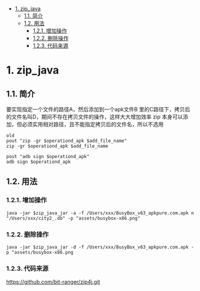 - [1. zip_java](#1-zipjava)
  - [1.1. 简介](#11-%e7%ae%80%e4%bb%8b)
  - [1.2. 用法](#12-%e7%94%a8%e6%b3%95)
    - [1.2.1. 增加操作](#121-%e5%a2%9e%e5%8a%a0%e6%93%8d%e4%bd%9c)
    - [1.2.2. 删除操作](#122-%e5%88%a0%e9%99%a4%e6%93%8d%e4%bd%9c)
    - [1.2.3. 代码来源](#123-%e4%bb%a3%e7%a0%81%e6%9d%a5%e6%ba%90)
# 1. zip_java
## 1.1. 简介
要实现指定一个文件的路径A，然后添加到一个apk文件B 里的C路径下，拷贝后的文件名叫D，期间不存在拷贝文件的操作，这样大大增加效率
zip 本身可以添加，但必须实用相对路径，且不能指定拷贝后的文件名，所以不选用
```
old
pout "zip -gr $operationd_apk $add_file_name"
zip -gr $operationd_apk $add_file_name

pout "adb sign $operationd_apk"
adb sign $operationd_apk
```

## 1.2. 用法
### 1.2.1. 增加操作
```
java -jar $zip_java_jar -a -f /Users/xxx/BusyBox_v63_apkpure.com.apk n "/Users/xxx/city2_.db" -p "assets/busybox-x86.png"
```
### 1.2.2. 删除操作
```
java -jar $zip_java_jar -d -f /Users/xxx/BusyBox_v63_apkpure.com.apk -p "assets/busybox-x86.png
```
### 1.2.3. 代码来源
https://github.com/bit-ranger/zip4j.git
